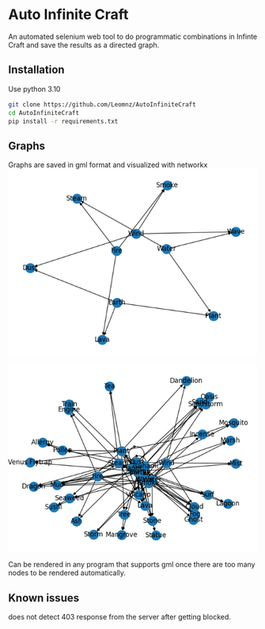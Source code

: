 # Auto Infinite Craft
An automated selenium web tool to do programmatic combinations in Infinte Craft and save the results as a directed graph.


## Installation
Use python 3.10
```bash
git clone https://github.com/Leomnz/AutoInfiniteCraft
cd AutoInfiniteCraft
pip install -r requirements.txt
```
    
## Graphs
Graphs are saved in gml format and visualized with networkx
![demo1](https://github.com/Leomnz/AutoInfiniteCraft/blob/d9a712c4087837d0d5bd62182ae8eafcf5aedd2e/images/image1.png)

![demo2](https://github.com/Leomnz/AutoInfiniteCraft/blob/d9a712c4087837d0d5bd62182ae8eafcf5aedd2e/images/image2.png)

Can be rendered in any program that supports gml once there are too many nodes to be rendered automatically.

## Known issues
does not detect 403 response from the server after getting blocked.
